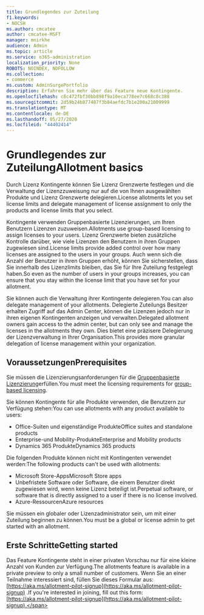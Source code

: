 ```yaml
---
title: Grundlegendes zur Zuteilung
f1.keywords:
- NOCSH
ms.author: cmcatee
author: cmcatee-MSFT
manager: mnirkhe
audience: Admin
ms.topic: article
ms.service: o365-administration
localization_priority: None
ROBOTS: NOINDEX, NOFOLLOW
ms.collection:
- commerce
ms.custom: AdminSurgePortfolio
description: Erfahren Sie mehr über das Feature neue Kontingente.
ms.openlocfilehash: c8c472fbf30bb898f9a10eca778ee7c668c8c388
ms.sourcegitcommit: 2d59b24b877487f3b84aefdc7b1e200a21009999
ms.translationtype: MT
ms.contentlocale: de-DE
ms.lasthandoff: 05/27/2020
ms.locfileid: "44402414"
---
```

# <a name="allotment-basics"></a><span data-ttu-id="6276a-103">Grundlegendes zur Zuteilung</span><span class="sxs-lookup"><span data-stu-id="6276a-103">Allotment basics</span></span>

<span data-ttu-id="6276a-104">Durch Lizenz Kontingente können Sie Lizenz Grenzwerte festlegen und die Verwaltung der Lizenzzuweisung nur auf die von Ihnen ausgewählten Produkte und Lizenz Grenzwerte delegieren.</span><span class="sxs-lookup"><span data-stu-id="6276a-104">License allotments let you set license limits and delegate management of license assignment to only the products and license limits that you select.</span></span>

<span data-ttu-id="6276a-105">Kontingente verwenden Gruppenbasierte Lizenzierungen, um Ihren Benutzern Lizenzen zuzuweisen.</span><span class="sxs-lookup"><span data-stu-id="6276a-105">Allotments use group-based licensing to assign licenses to your users.</span></span> <span data-ttu-id="6276a-106">Lizenz Grenzwerte bieten zusätzliche Kontrolle darüber, wie viele Lizenzen den Benutzern in ihren Gruppen zugewiesen sind.</span><span class="sxs-lookup"><span data-stu-id="6276a-106">License limits provide added control over how many licenses are assigned to the users in your groups.</span></span> <span data-ttu-id="6276a-107">Auch wenn sich die Anzahl der Benutzer in ihren Gruppen erhöht, können Sie sicherstellen, dass Sie innerhalb des Lizenzlimits bleiben, das Sie für Ihre Zuteilung festgelegt haben.</span><span class="sxs-lookup"><span data-stu-id="6276a-107">So even as the number of users in your groups increases, you can ensure that you stay within the license limit that you have set for your allotment.</span></span>

<span data-ttu-id="6276a-108">Sie können auch die Verwaltung ihrer Kontingente delegieren.</span><span class="sxs-lookup"><span data-stu-id="6276a-108">You can also delegate management of your allotments.</span></span> <span data-ttu-id="6276a-109">Delegierte Zuteilungs Besitzer erhalten Zugriff auf das Admin Center, können die Lizenzen jedoch nur in ihren eigenen Kontingenten anzeigen und verwalten.</span><span class="sxs-lookup"><span data-stu-id="6276a-109">Delegated allotment owners gain access to the admin center, but can only see and manage the licenses in the allotments they own.</span></span> <span data-ttu-id="6276a-110">Dies bietet eine präzisere Delegierung der Lizenzverwaltung in Ihrer Organisation.</span><span class="sxs-lookup"><span data-stu-id="6276a-110">This provides more granular delegation of license management within your organization.</span></span>

## <a name="prerequisites"></a><span data-ttu-id="6276a-111">Voraussetzungen</span><span class="sxs-lookup"><span data-stu-id="6276a-111">Prerequisites</span></span>

<span data-ttu-id="6276a-112">Sie müssen die Lizenzierungsanforderungen für die [Gruppenbasierte Lizenzierung](https://docs.microsoft.com/azure/active-directory/fundamentals/active-directory-licensing-whatis-azure-portal#licensing-requirements)erfüllen.</span><span class="sxs-lookup"><span data-stu-id="6276a-112">You must meet the licensing requirements for [group-based licensing](https://docs.microsoft.com/azure/active-directory/fundamentals/active-directory-licensing-whatis-azure-portal#licensing-requirements).</span></span>

<span data-ttu-id="6276a-113">Sie können Kontingente für alle Produkte verwenden, die Benutzern zur Verfügung stehen:</span><span class="sxs-lookup"><span data-stu-id="6276a-113">You can use allotments with any product available to users:</span></span>

- <span data-ttu-id="6276a-114">Office-Suiten und eigenständige Produkte</span><span class="sxs-lookup"><span data-stu-id="6276a-114">Office suites and standalone products</span></span>
- <span data-ttu-id="6276a-115">Enterprise-und Mobility-Produkte</span><span class="sxs-lookup"><span data-stu-id="6276a-115">Enterprise and Mobility products</span></span>
- <span data-ttu-id="6276a-116">Dynamics 365 Produkte</span><span class="sxs-lookup"><span data-stu-id="6276a-116">Dynamics 365 products</span></span>

<span data-ttu-id="6276a-117">Die folgenden Produkte können nicht mit Kontingenten verwendet werden:</span><span class="sxs-lookup"><span data-stu-id="6276a-117">The following products can't be used with allotments:</span></span>

- <span data-ttu-id="6276a-118">Microsoft Store-Apps</span><span class="sxs-lookup"><span data-stu-id="6276a-118">Microsoft Store apps</span></span>
- <span data-ttu-id="6276a-119">Unbefristete Software oder Software, die einem Benutzer direkt zugewiesen wird, wenn keine Lizenz beteiligt ist.</span><span class="sxs-lookup"><span data-stu-id="6276a-119">Perpetual software, or software that is directly assigned to a user if there is no license involved.</span></span>
- <span data-ttu-id="6276a-120">Azure-Ressourcen</span><span class="sxs-lookup"><span data-stu-id="6276a-120">Azure resources</span></span>

<span data-ttu-id="6276a-121">Sie müssen ein globaler oder Lizenzadministrator sein, um mit einer Zuteilung beginnen zu können.</span><span class="sxs-lookup"><span data-stu-id="6276a-121">You must be a global or license admin to get started with an allotment.</span></span>

## <a name="getting-started"></a><span data-ttu-id="6276a-122">Erste Schritte</span><span class="sxs-lookup"><span data-stu-id="6276a-122">Getting started</span></span>

<span data-ttu-id="6276a-123">Das Feature Kontingente steht in einer privaten Vorschau nur für eine kleine Anzahl von Kunden zur Verfügung.</span><span class="sxs-lookup"><span data-stu-id="6276a-123">The allotments feature is available in a private preview to only a small number of customers.</span></span> <span data-ttu-id="6276a-124">Wenn Sie an einer Teilnahme interessiert sind, füllen Sie dieses Formular aus: [https://aka.ms/allotment-pilot-signup](https://aka.ms/allotment-pilot-signup) .</span><span class="sxs-lookup"><span data-stu-id="6276a-124">If you're interested in joining, fill out this form: [https://aka.ms/allotment-pilot-signup](https://aka.ms/allotment-pilot-signup).</span></span>
